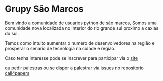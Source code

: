 # Grupy São Marcos

Bem vindo a comunidade de usuarios python de são marcos, Somos uma comunidade nova localizada no interior do rio grande sul proximo a caxias do sul.

Temos como intuito aumentar o numero de desenvolvedores na região e prosperar o senario de tecnologia na cidade e região.

Caso tenha interesse pode se inscrever para participar via o [site](https://grupy-sao-marcos.github.io/)

ou pedir palestras ou se dispor a palestrar via issues no repositorio [call4papers](https://github.com/grupy-sao-marcos/call4papers/issues)

